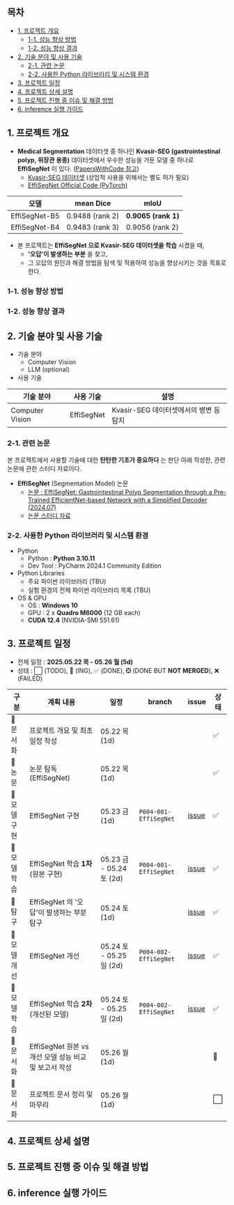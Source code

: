 ## 목차

* [1. 프로젝트 개요](#1-프로젝트-개요)
  * [1-1. 성능 향상 방법](#1-1-성능-향상-방법)
  * [1-2. 성능 향상 결과](#1-2-성능-향상-결과)
* [2. 기술 분야 및 사용 기술](#2-기술-분야-및-사용-기술)
  * [2-1. 관련 논문](#2-1-관련-논문)
  * [2-2. 사용한 Python 라이브러리 및 시스템 환경](#2-2-사용한-python-라이브러리-및-시스템-환경)
* [3. 프로젝트 일정](#3-프로젝트-일정)
* [4. 프로젝트 상세 설명](#4-프로젝트-상세-설명)
* [5. 프로젝트 진행 중 이슈 및 해결 방법](#5-프로젝트-진행-중-이슈-및-해결-방법)
* [6. inference 실행 가이드](#6-inference-실행-가이드)

## 1. 프로젝트 개요

* **Medical Segmentation** 데이터셋 중 하나인 **Kvasir-SEG (gastrointestinal polyp, 위장관 용종)** 데이터셋에서 우수한 성능을 거둔 모델 중 하나로 **EffiSegNet** 이 있다. ([PapersWithCode 참고](https://paperswithcode.com/sota/medical-image-segmentation-on-kvasir-seg))
  * [Kvasir-SEG 데이터셋](https://datasets.simula.no/kvasir-seg/) (상업적 사용을 위해서는 별도 허가 필요)
  * [EffiSegNet Official Code (PyTorch)](https://github.com/ivezakis/effisegnet)

| 모델            | mean Dice       | mIoU                |
|---------------|-----------------|---------------------|
| EffiSegNet-B5 | 0.9488 (rank 2) | **0.9065 (rank 1)** |
| EffiSegNet-B4 | 0.9483 (rank 3) | 0.9056 (rank 2)     |

* 본 프로젝트는 **EffiSegNet 으로 Kvasir-SEG 데이터셋을 학습** 시켰을 때,
  * **'오답'이 발생하는 부분** 을 찾고,
  * 그 오답의 원인과 해결 방법을 탐색 및 적용하여 성능을 향상시키는 것을 목표로 한다.

### 1-1. 성능 향상 방법

### 1-2. 성능 향상 결과

## 2. 기술 분야 및 사용 기술

* 기술 분야
  * Computer Vision
  * LLM (optional)
* 사용 기술

| 기술 분야           | 사용 기술      | 설명                         |
|-----------------|------------|----------------------------|
| Computer Vision | EffiSegNet | Kvasir-SEG 데이터셋에서의 병변 등 탐지 |

### 2-1. 관련 논문

본 프로젝트에서 사용할 기술에 대한 **탄탄한 기초가 중요하다** 는 판단 아래 작성한, 관련 논문에 관한 스터디 자료이다.

* **EffiSegNet** (Segmentation Model) 논문
  * [논문 : EffiSegNet: Gastrointestinal Polyp Segmentation through a Pre-Trained EfficientNet-based Network with a Simplified Decoder (2024.07)](https://arxiv.org/pdf/2407.16298v1)
  * [논문 스터디 자료](https://github.com/WannaBeSuperteur/AI-study/blob/main/Paper%20Study/Vision%20Model/%5B2025.05.22%5D%20EffiSegNet%20-%20Gastrointestinal%20Polyp%20Segmentation%20through%20a%20Pre-Trained%20EfficientNet-based%20Network%20with%20a%20Simplified%20Decoder.md)

### 2-2. 사용한 Python 라이브러리 및 시스템 환경

* Python
  * Python : **Python 3.10.11**
  * Dev Tool : PyCharm 2024.1 Community Edition
* Python Libraries
  * 주요 파이썬 라이브러리 (TBU)
  * 실험 환경의 전체 파이썬 라이브러리 목록 (TBU)
* OS & GPU
  * OS : **Windows 10**
  * GPU : 2 x **Quadro M6000** (12 GB each)
  * **CUDA 12.4** (NVIDIA-SMI 551.61)

## 3. 프로젝트 일정

* 전체 일정 : **2025.05.22 목 - 05.26 월 (5d)**
* 상태 : ⬜ (TODO), 💨 (ING), ✅ (DONE), ❎ (DONE BUT **NOT MERGED**), ❌ (FAILED)

| 구분       | 계획 내용                                 | 일정                     | branch                    | issue                                                              | 상태 |
|----------|---------------------------------------|------------------------|---------------------------|--------------------------------------------------------------------|----|
| 📃 문서화   | 프로젝트 개요 및 최초 일정 작성                    | 05.22 목 (1d)           |                           |                                                                    | ✅  |
| 📕 논문    | 논문 탐독 (EffiSegNet)                    | 05.22 목 (1d)           |                           |                                                                    | ✅  |
| 🔨 모델 구현 | EffiSegNet 구현                         | 05.23 금 (1d)           | ```P004-001-EffiSegNet``` | [issue](https://github.com/WannaBeSuperteur/AI_Projects/issues/11) | ✅  |
| 🧪 모델 학습 | EffiSegNet 학습 **1차** (원본 구현)          | 05.23 금 - 05.24 토 (2d) | ```P004-001-EffiSegNet``` | [issue](https://github.com/WannaBeSuperteur/AI_Projects/issues/11) | ✅  |
| 🔬 탐구    | EffiSegNet 의 '오답'이 발생하는 부분 탐구         | 05.24 토 (1d)           |                           | [issue](https://github.com/WannaBeSuperteur/AI_Projects/issues/12) | ✅  |
| 🔨 모델 개선 | EffiSegNet 개선                         | 05.24 토 - 05.25 일 (2d) | ```P004-002-EffiSegNet``` | [issue](https://github.com/WannaBeSuperteur/AI_Projects/issues/13) | ✅  |
| 🧪 모델 학습 | EffiSegNet 학습 **2차** (개선된 모델)         | 05.24 토 - 05.25 일 (2d) | ```P004-002-EffiSegNet``` | [issue](https://github.com/WannaBeSuperteur/AI_Projects/issues/13) | ✅  |
| 📃 문서화   | EffiSegNet 원본 vs 개선 모델 성능 비교 및 보고서 작성 | 05.26 월 (1d)           |                           |                                                                    | 💨 |
| 📃 문서화   | 프로젝트 문서 정리 및 마무리                      | 05.26 월 (1d)           |                           |                                                                    | ⬜  |

## 4. 프로젝트 상세 설명

## 5. 프로젝트 진행 중 이슈 및 해결 방법

## 6. inference 실행 가이드
 